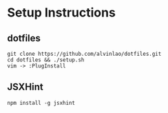 # Setup Instructions #

## dotfiles ##

```
git clone https://github.com/alvinlao/dotfiles.git
cd dotfiles && ./setup.sh
vim -> :PlugInstall
```

## JSXHint

`npm install -g jsxhint`
